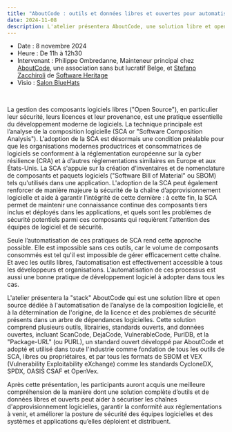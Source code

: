 ```yaml
---
title: "AboutCode : outils et données libres et ouvertes pour automatiser la sécurisation de la chaîne d'approvisionnement logicielle"
date: 2024-11-08
description: L'atelier présentera AboutCode, une solution libre et open source dédiée à l'automatisation de l’analyse de la composition logicielle et à la détermination de l'origine, de la licence et des problèmes de sécurité présents dans un arbre de dépendances logicielles
---
```

- Date : 8 novembre 2024
- Heure : De 11h à 12h30
- Intervenant : Philippe Ombredanne, Mainteneur principal chez [AboutCode](https://aboutcode.org/), une association sans but lucratif Belge, et [Stefano Zacchiroli](https://upsilon.cc/~zack/) de [Software Heritage](https://www.softwareheritage.org/)
- Visio : [Salon BlueHats](https://webinaire.numerique.gouv.fr/meeting/signin/invite/362/creator/369/hash/14eb55bd230aa1a8b8a98e0ee35b056d0196afcf)

<br/>

La gestion des composants logiciels libres ("Open Source"), en
particulier leur sécurité, leurs licences et leur provenance, est une
pratique essentielle du développement moderne de logiciels. La
technique principale est l’analyse de la composition logicielle (SCA
or "Software Composition Analysis"). L'adoption de la SCA est
désormais une condition préalable pour que les organisations modernes
productrices et consommatrices de logiciels se conforment à la
réglementation européenne sur la cyber résilience (CRA) et à d’autres
réglementations similaires en Europe et aux États-Unis. La SCA
s'appuie sur la création d'inventaires et de nomenclature de
composants et paquets logiciels ("Software Bill of Material" ou SBOM)
tels qu'utilisés dans une application. L'adoption de la SCA peut
également renforcer de manière majeure la sécurité de la chaîne
d’approvisionnement logicielle et aide à garantir l’intégrité de cette
dernière : à cette fin, la SCA permet de maintenir une connaissance
continue des composants tiers inclus et déployés dans les
applications, et quels sont les problèmes de sécurité potentiels parmi
ces composants qui requièrent l'attention des équipes de logiciel et
de sécurité.

Seule l’automatisation de ces pratiques de SCA rend cette approche
possible. Elle est impossible sans ces outils, car le volume de
composants consommés est tel qu'il est impossible de gérer
efficacement cette chaîne. Et avec les outils libres, l’automatisation
est effectivement accessible à tous les développeurs et organisations.
L’automatisation de ces processus est aussi une bonne pratique de
développement logiciel à adopter dans tous les cas. 

L'atelier présentera la "stack" AboutCode qui est une solution libre
et open source dédiée à l'automatisation de l’analyse de la
composition logicielle, et à la détermination de l'origine, de la
licence et des problèmes de sécurité présents dans un arbre de
dépendances logicielles. Cette solution comprend plusieurs outils,
librairies, standards ouverts, and données ouvertes, incluant
ScanCode, DejaCode, VulnerableCode, PurlDB, et la "Package-URL" (ou
PURL), un standard ouvert développé par AboutCode et adopté et utilisé
dans toute l'industrie comme fondation de tous les outils de SCA,
libres ou propriétaires, et par tous les formats de SBOM et VEX
(Vulnerability Exploitability eXchange) comme les standards CycloneDX,
SPDX, OASIS CSAF et OpenVex.

Après cette présentation, les participants auront acquis une meilleure
compréhension de la manière dont une solution complète d’outils et de
données libres et ouverts peut aider à sécuriser les chaînes
d'approvisionnement logicielles, garantir la conformité aux
réglementations à venir, et améliorer la posture de sécurité des
équipes logicielles et des systèmes et applications qu’elles déploient
et distribuent.
